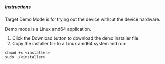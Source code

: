 ##### Instructions

Target Demo Mode is for trying out the device without the device hardware.

Demo mode is a Linux amd64 application.

1. Click the Download button to download the demo installer file.
2. Copy the installer file to a Linux amd64 system and run:

```
chmod +x <installer>
sudo ./<installer>
```

